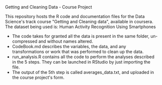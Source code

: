 Getting and Cleaning Data - Course Project

This repository hosts the R code and documentation files for the Data Science's track course "Getting and Cleaning data", available in coursera. The dataset being used is: Human Activity Recognition Using Smartphones

- The code takes for granted all the data is present in the same folder, un-compressed and without names altered.
- CodeBook.md describes the variables, the data, and any transformations or work that was performed to clean up the data.
- run_analysis.R contains all the code to perform the analyses described in the 5 steps. They can be launched in RStudio by just importing the file.
- The output of the 5th step is called averages_data.txt, and uploaded in the course project's form.

